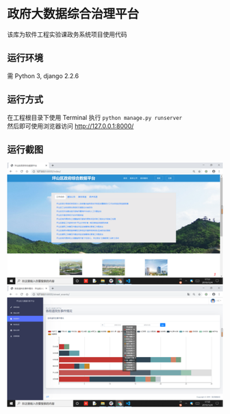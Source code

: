 # 政府大数据综合治理平台
该库为软件工程实验课政务系统项目使用代码  
## 运行环境
需 Python 3, django 2.2.6  

## 运行方式
在工程根目录下使用 Terminal 执行
`python manage.py runserver`  
然后即可使用浏览器访问 http://127.0.0.1:8000/

## 运行截图  
![主页](https://github.com/Duanzihao/Government-Visual-Data-Platform/blob/master/demo_image/demo1.png?raw=true)  
![民生事件分析](https://github.com/Duanzihao/Government-Visual-Data-Platform/blob/master/demo_image/demo2.png?raw=true)  
